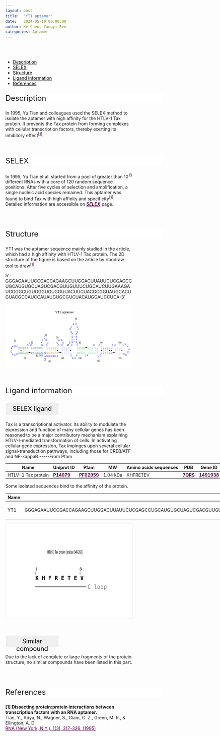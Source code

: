 ```yaml
---
layout: post
title:  "YT1 aptamer"
date:   2024-05-10 00:00:00
author: Ke Chen, Yangyi Ren
categories: Aptamer
---
```

<!--p style="font-size: 24px"><strong>Keywords: </strong> <br/></p>
<font ><strong>small molecule, Synthetic, dyes, PubChem CID 25863</strong></font >
<br /-->

<html>
<head>
  <style>
    /* 按钮容器样式 */
    .button-container {
      display: flex;
      justify-content: left;
      align-items: center;
      height: 50px;
    }
    /* 按钮样式 */
    .button {
      display: block;
      padding: 10px;
      font-size:24px;
      margin-right: 10px;
      text-align: center;
      background-color: #ffffff;
      color: #520049;
      text-decoration: none;
      border: 1px solid #520049;
      border-radius: 5px;
    }
    /* 鼠标悬停样式 */
    .button:hover {
      background-color: #c9c5c5;
      cursor: pointer;
    }
  </style>
</head>
</html>

<html lang="zh-cn">
<head>
<meta charset="utf-8"> 
<style>
   .header_box {
    display: block;
    font-size: 24px;
    background-color: #ffffff;
    text-decoration: none;
    border-radius: 1px;
    width: 500px;
    border-width: 1px 1px 2px 1px;
    border-color: #ffffff #ffffff #ffffff #ffffff;
}
.blowheader_box{
    display: block;
      padding: 6px;
      font-size:20px;
      margin-right: 10px;
      text-align: center;
      background-color: #efefef;
      color: #000000;
      text-decoration: none;
      border: 1px solid #ffffff;
      border-radius: 1px;
      width:170px;
      height:40px;
  }
  .box_style{
    background: #ffffff;
  }
  blockquote {
  margin: 0 0 0px;
  }
</style>
</head>
<br>
<br>


<div class="side-nav">
<ul>
    <div class="side-nav-item"><li><a href="#description" style="color: #000000;">Description</a></li></div>
    <div class="side-nav-item"><li><a href="#SELEX" style="color: #000000;">SELEX</a></li></div>
    <div class="side-nav-item"><li><a href="#Structure" style="color: #000000;">Structure</a></li></div>
    <div class="side-nav-item"><li><a href="#ligand-recognition" style="color: #000000;">Ligand information</a></li></div>
    <div class="side-nav-item"><li><a href="#references" style="color: #000000;">References</a></li></div>
    </ul>
</div>


<font ><p class="header_box" id="description">Description</p></font>
<font >In 1995, Yu Tian and colleagues used the SELEX method to isolate the aptamer with high affinity for the HTLV-1 Tax protein. It prevents the Tax protein from forming complexes with cellular transcription factors, thereby exerting its inhibitory effect<sup>[<a href="#ref1" style="color:#520049">1</a>]</sup>.<br></font>
<br>
<br>


<p class="header_box" id="SELEX">SELEX</p>
<p>In 1995, Yu Tian et al. started from a pool of greater than 10<sup>13</sup> different RNAs with a core of 120 random sequence positions. After five cycles of selection and amplification, a single nucleic acid species remained. This aptamer was found to bind Tax with high affinity and specificity<sup>[<a href="#ref1" style="color:#520049">1</a>]</sup>.<br>
Detailed information are accessible on <a href="{{ site.url }}{{ site.baseurl }}/SELEX" target="_blank" style="color:#520049"><b><i>SELEX</i></b></a> page.</p>
<br>
<br>


<p class="header_box" id="Structure">Structure</p>
<font>YT1 was the aptamer sequence mainly studied in the article, which had a high affinity with HTLV-1 Tax protein. The 2D structure of the figure is based on the article by ribodraw tool to draw<sup>[<a href="#ref1" style="color:#520049">1</a>]</sup>.<br></font>
<font><p>5'-GGGAGAAUUCCGACCAGAAGCUUGGACUUAUUCUCGAGCCUGCAUGUGCUAGUCGACGUUGUUUCUGCAUCUUGAAAGAUGGGGCUGUGGGUGUGGUUACUUCUACGCGGUAUGCACUGUACGCCAUCCAUAUGUGCGUCUACAUGGAUCCUCA-3'</p></font>
<img src="/images/2D/YT1_aptamer_2D.svg" alt="drawing" style="width:800px;display:block;margin:0 auto;border-radius:0;" class="img-responsive">
<div style="display: flex; justify-content: center;">   
</div>
<br>
<br>




<font ><p class="header_box" id="ligand-recognition">Ligand information</p></font>  

<p class="blowheader_box">SELEX ligand</p>
<p>Tax is a transcriptional activator. Its ability to modulate the expression and function of many cellular genes has been reasoned to be a major contributory mechanism explaining HTLV-I-mediated transformation of cells. In activating cellular gene expression, Tax impinges upon several cellular signal-transduction pathways, including those for CREB/ATF and NF-kappaB.-----From Pfam</p>
<table class="table table-bordered" style="table-layout:fixed;width:1000px;margin-left:auto;margin-right:auto;" >
  <thead>
      <tr>
        <th onclick="sortTable(0)">Name</th>
        <th onclick="sortTable(1)">Uniprot ID</th>
        <th onclick="sortTable(2)">Pfam</th>
        <th onclick="sortTable(3)">MW</th>
        <th onclick="sortTable(4)">Amino acids sequences</th>
        <th onclick="sortTable(5)">PDB</th>
        <th onclick="sortTable(6)">Gene ID</th>
      </tr>
  </thead>
    <tbody>
      <tr>
        <td name="td0">HTLV-1 Tax protein</td>
        <td name="td1"><a href="https://www.uniprot.org/uniprotkb/P14079/entry" target="_blank" style="color:#520049"><b>P14079</b></a></td>
        <td name="td2"><a href="https://www.ebi.ac.uk/interpro/entry/pfam/PF02959/" target="_blank" style="color:#520049"><b>PF02959</b></a></td>
        <td name="td3">1.04 kDa</td>
        <td name="td4">KHFRETEV</td>
        <td name="td5"><a href="https://www.rcsb.org/structure/7QRS" target="_blank" style="color:#520049"><b>7QRS</b></a></td>
        <td name="td6"><a href="https://www.ncbi.nlm.nih.gov/gene/1491938" target="_blank" style="color:#520049"><b>1491938</b></a></td>
      </tr>
	  </tbody>
  </table>
<p>Some isolated sequences bind to the affinity of the protein.</p>
<table class="table table-bordered" style="table-layout:fixed;width:1000px;margin-left:auto;margin-right:auto;" >
  <thead>
      <tr>
        <th onclick="sortTable(0)">Name</th>
        <th onclick="sortTable(1)">Sequence</th>
        <th onclick="sortTable(2)">Ligand</th>
        <th onclick="sortTable(3)">Affinity</th>
      </tr>
  </thead>
    <tbody>
      <tr>
        <td name="td0">YT1</td>
        <td name="td1">GGGAGAAUUCCGACCAGAAGCUUGGACUUAUUCUCGAGCCUGCAUGUGCUAGUCGACGUUGUUUCUGCAUCUUGAAAGAUGGGGCUGUGGGUGUGGUUACUUCUACGCGGUAUGCACUGUACGCCAUCCAUAUGUGCGUCUACAUGGAUCCUCA</td>
        <td name="td2">HTLV-1 Tax protein</td>
        <td name="td3">70 nM</td>
      </tr>
	  </tbody>
  </table>
<div style="display: flex; justify-content: center;"></div>
<img src="/images/SELEX_ligand/YT1_aptamer_SELEX_ligand.svg" alt="drawing" style="width:1000px;height:300px;border:solid 1px #efefef!important;display:block;margin:0 auto;border-radius:0;" class="img-responsive">
<div style="display: flex; justify-content: center;"></div>
<br>
<br>

<p class="blowheader_box">Similar compound</p>                    
<font><p>Due to the lack of complete or large fragments of the protein structure, no similar compounds have been listed in this part.</p></font>
<br>
<br>

                 
<p class="header_box" id="references">References</p>
                
<a id="ref1"></a><font><strong>[1] Dissecting protein:protein interactions between transcription factors with an RNA aptamer.</strong></font><br />
Tian, Y., Adya, N., Wagner, S., Giam, C. Z., Green, M. R., & Ellington, A. D.<br />
<a href="https://pubmed.ncbi.nlm.nih.gov/7489503/" target="_blank" style="color:#520049" >RNA (New York, N.Y.), 1(3), 317–326.  (1995)</a>
<br/>



<html lang="en">
    <head>
      <meta charset="utf-8" />
      <meta name="viewport" content="width=device-width, user-scalable=no, minimum-scale=1.0, maximum-scale=1.0">
      <meta http-equiv="X-UA-Compatible" content="IE=edge">
      <!-- Molstar CSS & JS -->
      <link rel="stylesheet" type="text/css" href="https://www.ebi.ac.uk/pdbe/pdb-component-library/css/pdbe-molstar-1.2.1.css">
      <script src="/js/mol/ro_pdbe-molstar-plugin-1.2.1.js"></script>
        <style>
          * {
              margin: 0;
              padding: 0;
              box-sizing: border-box;
          }
          .msp-plugin ::-webkit-scrollbar-thumb {
              background-color: #474748  !important;
          }
          .msp-plugin .msp-layout-standard {
              border: 1px solid #efefef;
          }
          .viewerSection1 {
            padding-top: 0px;
          }
          .controlsSection1 {
            width: 300px;
              display: flex;
              float:left;
              padding: 0px 0 0 0;
              height:25px;
            }
            .controlBox1 {
              border: 0px solid lightgray;
              padding: 0px;
              margin-bottom: 0px;
            }
          #myViewer1{
            float:left;
            width:500px;
            height: 500px;
            position:relative;
          }
        </style>
    </head>
    <script>
      var viewerInstance1 = new PDBeMolstarPlugin();
      var options1 = {
        customData:{
        url:'/pdbfiles/1RAW-3D.pdb',
        format: 'pdb'},
        expanded: false,
        hideControls: true,
        bgColor: {r:255, g:255, b:255},
        }
      var viewerContainer1 = document.getElementById('myViewer1');
      viewerInstance1.render(viewerContainer1, options1);
  window.addEventListener('load', function() {
    var colorSelectionButton1 = document.querySelector('.controlsSection1 button');
    colorSelectionButton1.click();
  });
    </script>
    </html>
